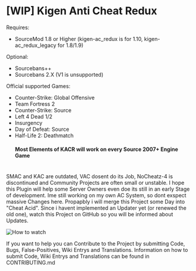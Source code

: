 # [WIP] Kigen Anti Cheat Redux

Requires:
- SourceMod 1.8 or Higher (kigen-ac_redux is for 1.10, kigen-ac_redux_legacy for 1.8/1.9)

Optional:
- Sourcebans++
- Sourcebans 2.X (V1 is unsupported)

Official supported Games:
- Counter-Strike: Global Offensive
- Team Fortress 2
- Counter-Strike: Source
- Left 4 Dead 1/2
- Insurgency
- Day of Defeat: Source
- Half-Life 2: Deathmatch
  #### Most Elements of KACR will work on every Source 2007+ Engine Game
#
SMAC and KAC are outdated, VAC dosent do its Job, NoCheatz-4 is discontinued and Community Projects are often small or unstable.
I hope this Plugin will help some Server Owners even doe its still in an early Stage of development.
Ime still working on my own AC System, so dont exspect massive Changes here. Propapbly i will merge this Project some Day into "Cheat Acid".
Since i havent implemented an Updater yet (or renewed the old one), watch this Project on GitHub so you will be informed about Updates.

![How to watch](https://help.github.com/assets/images/help/repository/repo-actions-watch.png)

If you want to help you can Contribute to the Project by submitting Code, Bugs, False-Positives, Wiki Entrys and Translations.
Information on how to submit Code, Wiki Entrys and Translations can be found in CONTRIBUTING.md
